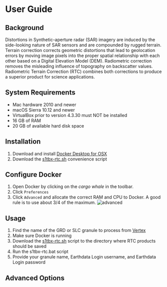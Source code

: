# User Guide

## Background

Distortions in Synthetic-aperture radar (SAR) imagery are induced by the side-looking nature of SAR sensors and are compounded by rugged terrain. Terrain correction corrects geometric distortions that lead to geolocation errors by moving image pixels into the proper spatial relationship with each other based on a Digital Elevation Model (DEM). Radiometric correction removes the misleading influence of topography on backscatter values. Radiometric Terrain Correction (RTC) combines both corrections to produce a superior product for science applications.

## System Requirements

* Mac hardware 2010 and newer
* macOS Sierra 10.12 and newer
* VirtualBox prior to version 4.3.30 must NOT be installed
* 16 GB of RAM
* 20 GB of available hard disk space

## Installation

1. Download and install [Docker Desktop for OSX](https://download.docker.com/mac/stable/Docker.dmg)
1. Download the [s1tbx-rtc.sh](https://s3.amazonaws.com/asfdaac/s1tbx-rtc.sh) convenience script

## Configure Docker

1. Open Docker by clicking on the *cargo whale* in the toolbar.
1. Click `Preferences`
1. Click `Advanced` and allocate the correct RAM and CPU to Docker. A good rule is to use about 3/4 of the maximum.
![advanced](https://docs.docker.com/docker-for-mac/images/menu/prefs-advanced.png)

## Usage

1. Find the name of the GRD or SLC granule to process from [Vertex](https://vertex.daac.asf.alaska.edu/)
1. Make sure Docker is running
1. Download the [s1tbx-rtc.sh](https://s3.amazonaws.com/asfdaac/s1tbx-rtc.sh) script to the directory where RTC products should be saved
1. Run the s1tbx-rtc.bat script
1. Provide your granule name, Earthdata Login username, and Earthdata Login password

## Advanced Options
